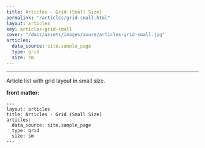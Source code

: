 ```yaml
---
title: Articles - Grid (Small Size)
permalink: "/articles/grid-small.html"
layout: articles
key: articles-grid-small
cover: "/docs/assets/images/axure/articles-grid-small.jpg"
articles:
  data_source: site.sample_page
  type: grid
  size: sm
---
```


<div class="article__content" markdown="1">

---

Article list with grid layout in small size.

<!--more-->

**front matter:**

    ---
    layout: articles
    title: Articles - Grid (Small Size)
    articles:
      data_source: site.sample_page
      type: grid
      size: sm
    ---

</div>
